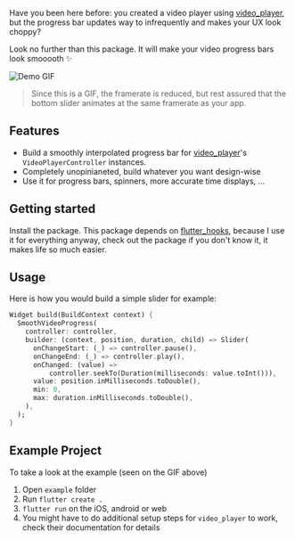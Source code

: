 Have you been here before: you created a video player using [video_player](https://pub.dev/packages/video_player),
but the progress bar updates way to infrequently and makes your UX look choppy?

Look no further than this package. It will make your video progress bars look smooooth ✨

![Demo GIF](https://raw.githubusercontent.com/timcreatedit/smooth_video_progress/main/demo.gif)

> Since this is a GIF, the framerate is reduced, but rest assured that the bottom slider
animates at the same framerate as your app.

## Features

- Build a smoothly interpolated progress bar for [video_player](https://pub.dev/packages/video_player)'s ``VideoPlayerController`` instances.
- Completely unopinianeted, build whatever you want design-wise
- Use it for progress bars, spinners, more accurate time displays, ...
## Getting started

Install the package. This package depends on [flutter_hooks](https://pub.dev/packages/flutter_hooks), because I use it for everything
anyway, check out the package if you don't know it, it makes life so much easier.

## Usage

Here is how you would build a simple slider for example:
```dart
Widget build(BuildContext context) {
  SmoothVideoProgress(
    controller: controller,
    builder: (context, position, duration, child) => Slider(
      onChangeStart: (_) => controller.pause(),
      onChangeEnd: (_) => controller.play(),
      onChanged: (value) =>
          controller.seekTo(Duration(milliseconds: value.toInt())),
      value: position.inMilliseconds.toDouble(),
      min: 0,
      max: duration.inMilliseconds.toDouble(),
    ),
  );
}
```

## Example Project
To take a look at the example (seen on the GIF above)
1. Open ``example`` folder
2. Run ``flutter create .``
3. ``flutter run`` on the iOS, android or web
4. You might have to do additional setup steps for ``video_player`` to work, check their documentation for details

